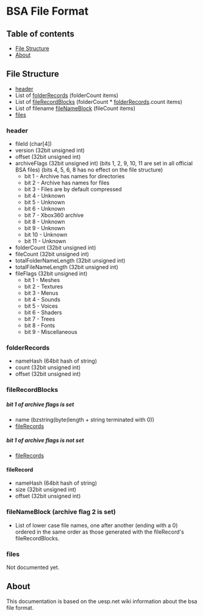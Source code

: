 # BSA File Format

## Table of contents

* [File Structure](#file-structure)
* [About](#about)

## File Structure

* [header](#header)
* List of [folderRecords](#folderrecords) (folderCount items)
* List of [fileRecordBlocks](#fileRecordblocks) (folderCount * [folderRecords](#folderrecords).count items)
* List of filename [fileNameBlock](#filenameblock) (fileCount items)
* [files](#files)

### header

* fileId (char[4])
* version (32bit unsigned int)
* offset (32bit unsigned int)
* archiveFlags (32bit unsigned int) (bits 1, 2, 9, 10, 11 are set in all official BSA files) (bits 4, 5, 6, 8 has no effect on the file structure)
  * bit 1 - Archive has names for directories
  * bit 2 - Archive has names for files
  * bit 3 - Files are by default compressed
  * bit 4 - Unknown
  * bit 5 - Unknown
  * bit 6 - Unknown
  * bit 7 - Xbox360 archive
  * bit 8 - Unknown
  * bit 9 - Unknown
  * bit 10 - Unknown
  * bit 11 - Unknown
* folderCount (32bit unsigned int)
* fileCount (32bit unsigned int)
* totalFolderNameLength (32bit unsigned int)
* totalFileNameLength (32bit unsigned int)
* fileFlags (32bit unsigned int)
  * bit 1 - Meshes
  * bit 2 - Textures
  * bit 3 - Menus
  * bit 4 - Sounds
  * bit 5 - Voices
  * bit 6 - Shaders
  * bit 7 - Trees
  * bit 8 - Fonts
  * bit 9 - Miscellaneous

### folderRecords
* nameHash (64bit hash of string)
* count (32bit unsigned int)
* offset (32bit unsigned int)

### fileRecordBlocks

##### bit 1 of archive flags is set
* name (bzstring(byte(length + string terminated with 0))
* [fileRecords](#filerecord)

##### bit 1 of archive flags is not set
* [fileRecords](#filerecord)

####  fileRecord
* nameHash (64bit hash of string)
* size (32bit unsigned int)
* offset (32bit unsigned int)

### fileNameBlock (archive flag 2 is set)
* List of lower case file names, one after another (ending with a 0) ordered in the same order as those generated with the fileRecord's fileRecordBlocks.

### files

Not documented yet.

## About

This documentation is based on the uesp.net wiki information about the bsa file format.

